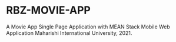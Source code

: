 # RBZ-MOVIE-APP
A Movie App Single Page Application with MEAN Stack
Mobile Web Application
Maharishi International University, 2021.
